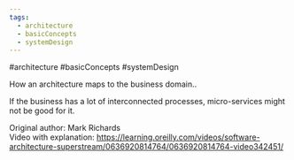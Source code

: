 ```yaml
---
tags:
  - architecture
  - basicConcepts
  - systemDesign
---
```

#architecture #basicConcepts #systemDesign

How an architecture maps to the business domain..

If the business has a lot of interconnected processes, micro-services might not be good for it.

Original author: Mark Richards  
Video with explanation: <https://learning.oreilly.com/videos/software-architecture-superstream/0636920814764/0636920814764-video342451/>
